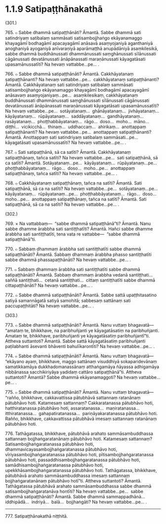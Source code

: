 

# 1.1.9 Satipaṭṭhānakathā




(301.)

765\. ๐ Sabbe dhammā satipaṭṭhānāti? Āmantā. Sabbe dhammā sati satindriyaṃ satibalaṃ sammāsati satisambojjhaṅgo ekāyanamaggo khayagāmī bodhagāmī apacayagāmī anāsavā asaṃyojaniyā aganthaniyā anoghaniyā ayoganiyā anīvaraṇiyā aparāmaṭṭhā anupādāniyā asaṃkilesikā, sabbe dhammā buddhānussati dhammānussati saṃghānussati sīlānussati cāgānussati devatānussati ānāpānassati maraṇānussati kāyagatāsati upasamānussatīti? Na hevaṃ vattabbe…pe… .

766\. ๐ Sabbe dhammā satipaṭṭhānāti? Āmantā. Cakkhāyatanaṃ satipaṭṭhānanti? Na hevaṃ vattabbe…pe…  cakkhāyatanaṃ satipaṭṭhānanti? Āmantā. Cakkhāyatanaṃ sati satindriyaṃ satibalaṃ sammāsati satisambojjhaṅgo ekāyanamaggo khayagāmī bodhagāmī apacayagāmī anāsavaṃ asaṃyojaniyaṃ…pe…  asaṃkilesikaṃ, cakkhāyatanaṃ buddhānussati dhammānussati saṃghānussati sīlānussati cāgānussati devatānussati ānāpānassati maraṇānussati kāyagatāsati upasamānussatīti? Na hevaṃ vattabbe…pe…  sotāyatanaṃ…  ghānāyatanaṃ…  jivhāyatanaṃ…  kāyāyatanaṃ…  rūpāyatanaṃ…  saddāyatanaṃ…  gandhāyatanaṃ…  rasāyatanaṃ…  phoṭṭhabbāyatanaṃ…  rāgo…  doso…  moho…  māno…  diṭṭhi…  vicikicchā…  thinaṃ…  uddhaccaṃ…  ahirikaṃ…  anottappaṃ satipaṭṭhānanti? Na hevaṃ vattabbe…pe…  anottappaṃ satipaṭṭhānanti? Āmantā. Anottappaṃ sati satindriyaṃ satibalaṃ sammāsati…pe…  kāyagatāsati upasamānussatīti? Na hevaṃ vattabbe…pe… .

767\. ๐ Sati satipaṭṭhānā, sā ca satīti? Āmantā. Cakkhāyatanaṃ satipaṭṭhānaṃ, tañca satīti? Na hevaṃ vattabbe…pe…  sati satipaṭṭhānā, sā ca satīti? Āmantā. Sotāyatanaṃ…pe…  kāyāyatanaṃ…  rūpāyatanaṃ…pe…  phoṭṭhabbāyatanaṃ…  rāgo…  doso…  moho…pe…  anottappaṃ satipaṭṭhānaṃ, tañca satīti? Na hevaṃ vattabbe…pe… .

768\. ๐ Cakkhāyatanaṃ satipaṭṭhānaṃ, tañca na satīti? Āmantā. Sati satipaṭṭhānā, sā ca na satīti? Na hevaṃ vattabbe…pe…  sotāyatanaṃ…pe…  kāyāyatanaṃ…  rūpāyatanaṃ…pe…  phoṭṭhabbāyatanaṃ…  rāgo…  doso…  moho…pe…  anottappaṃ satipaṭṭhānaṃ, tañca na satīti? Āmantā. Sati satipaṭṭhānā, sā ca na satīti? Na hevaṃ vattabbe…pe… .

(302.)

769\. × Na vattabbaṃ—  “sabbe dhammā satipaṭṭhānā”ti? Āmantā. Nanu sabbe dhamme ārabbha sati santiṭṭhatīti? Āmantā. Hañci sabbe dhamme ārabbha sati santiṭṭhatīti, tena vata re vattabbe—  “sabbe dhammā satipaṭṭhānā”ti.

770\. ๐ Sabbaṃ dhammaṃ ārabbha sati santiṭṭhatīti sabbe dhammā satipaṭṭhānāti? Āmantā. Sabbaṃ dhammaṃ ārabbha phasso santiṭṭhatīti sabbe dhammā phassapaṭṭhānāti? Na hevaṃ vattabbe…pe… .

771\. ๐ Sabbaṃ dhammaṃ ārabbha sati santiṭṭhatīti sabbe dhammā satipaṭṭhānāti? Āmantā. Sabbaṃ dhammaṃ ārabbha vedanā santiṭṭhati…  saññā santiṭṭhati…  cetanā santiṭṭhati…  cittaṃ santiṭṭhatīti sabbe dhammā cittapaṭṭhānāti? Na hevaṃ vattabbe…pe… .

772\. ๐ Sabbe dhammā satipaṭṭhānāti? Āmantā. Sabbe sattā upaṭṭhitasatino satiyā samannāgatā satiyā samohitā; sabbesaṃ sattānaṃ sati paccupaṭṭhitāti? Na hevaṃ vattabbe…pe… .

(303.)

773\. ๐ Sabbe dhammā satipaṭṭhānāti? Āmantā. Nanu vuttaṃ bhagavatā—  “amataṃ te, bhikkhave, na paribhuñjanti ye kāyagatāsatiṃ na paribhuñjanti. Amataṃ te, bhikkhave, paribhuñjanti ye kāyagatāsatiṃ paribhuñjantī”ti. Attheva suttantoti? Āmantā. Sabbe sattā kāyagatāsatiṃ paribhuñjanti paṭilabhanti āsevanti bhāventi bahulīkarontīti? Na hevaṃ vattabbe…pe… .

774\. ๐ Sabbe dhammā satipaṭṭhānāti? Āmantā. Nanu vuttaṃ bhagavatā—  “ekāyano ayaṃ, bhikkhave, maggo sattānaṃ visuddhiyā sokaparidevānaṃ samatikkamāya dukkhadomanassānaṃ atthaṅgamāya ñāyassa adhigamāya nibbānassa sacchikiriyāya yadidaṃ cattāro satipaṭṭhānā”ti. Attheva suttantoti? Āmantā? Sabbe dhammā ekāyanamaggoti? Na hevaṃ vattabbe…pe… .

775\. ๐ Sabbe dhammā satipaṭṭhānāti? Āmantā. Nanu vuttaṃ bhagavatā—  “rañño, bhikkhave, cakkavattissa pātubhāvā sattannaṃ ratanānaṃ pātubhāvo hoti. Katamesaṃ sattannaṃ? Cakkaratanassa pātubhāvo hoti, hatthiratanassa pātubhāvo hoti, assaratanassa…  maṇiratanassa…  itthiratanassa…  gahapatiratanassa…  pariṇāyakaratanassa pātubhāvo hoti. Rañño, bhikkhave, cakkavattissa pātubhāvā imesaṃ sattannaṃ ratanānaṃ pātubhāvo hoti.

776\. Tathāgatassa, bhikkhave, pātubhāvā arahato sammāsambuddhassa sattannaṃ bojjhaṅgaratanānaṃ pātubhāvo hoti. Katamesaṃ sattannaṃ? Satisambojjhaṅgaratanassa pātubhāvo hoti, dhammavicayasambojjhaṅgaratanassa pātubhāvo hoti, vīriyasambojjhaṅgaratanassa pātubhāvo hoti, pītisambojjhaṅgaratanassa pātubhāvo hoti, passaddhisambojjhaṅgaratanassa pātubhāvo hoti, samādhisambojjhaṅgaratanassa pātubhāvo hoti, upekkhāsambojjhaṅgaratanassa pātubhāvo hoti. Tathāgatassa, bhikkhave, pātubhāvā arahato sammāsambuddhassa imesaṃ sattannaṃ bojjhaṅgaratanānaṃ pātubhāvo hotī”ti. Attheva suttantoti? Āmantā. Tathāgatassa pātubhāvā arahato sammāsambuddhassa sabbe dhammā satisambojjhaṅgaratanāva hontīti? Na hevaṃ vattabbe…pe…  sabbe dhammā satipaṭṭhānāti? Āmantā. Sabbe dhammā sammappadhānā…  iddhipādā…  indriyā…  balā…  bojjhaṅgāti? Na hevaṃ vattabbe…pe… .

---

777\. Satipaṭṭhānakathā niṭṭhitā.





